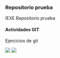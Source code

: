 ### Repositorio prueba

IEXE Repositorio prueba 

 #### Actividades GIT

 Ejercicios de git

 ![](file:///C:/project%20github/images/imagen1.png)
 ![](file:///C:/project%20github/images/imagen2.png)